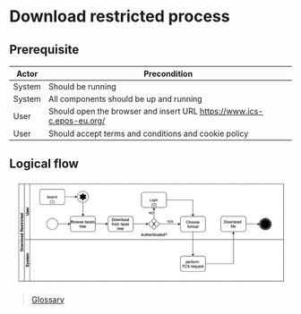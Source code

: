 # Download restricted process

## Prerequisite

| Actor | Precondition |
|--|--|
| System | Should be running |
| System | All components should be up and running |
| User  | Should open the browser and insert URL https://www.ics-c.epos-eu.org/ |
| User | Should accept terms and conditions and cookie policy |

## Logical flow

![alt](../images/download-restricted-flow.png)

> [Glossary](Glossary.md)